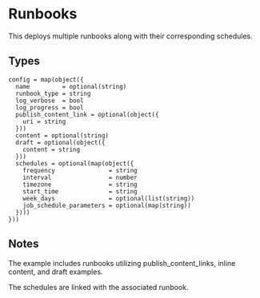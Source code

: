 # Runbooks

This deploys multiple runbooks along with their corresponding schedules.

## Types

```hcl
config = map(object({
  name         = optional(string)
  runbook_type = string
  log_verbose  = bool
  log_progress = bool
  publish_content_link = optional(object({
    uri = string
  }))
  content = optional(string)
  draft = optional(object({
    content = string
  }))
  schedules = optional(map(object({
    frequency               = string
    interval                = number
    timezone                = string
    start_time              = string
    week_days               = optional(list(string))
    job_schedule_parameters = optional(map(string))
  })))
}))
```

## Notes

The example includes runbooks utilizing publish_content_links, inline content, and draft examples.

The schedules are linked with the associated runbook.
